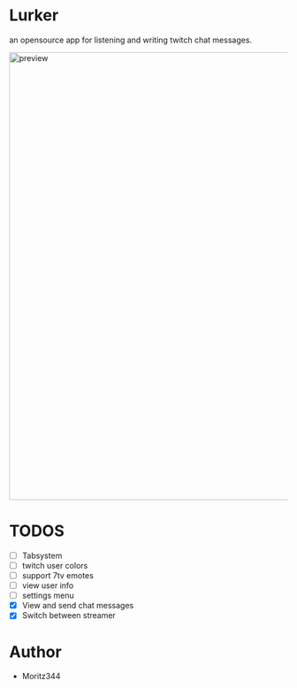 # Lurker
an opensource app for listening and writing twitch chat messages.

<img width="1068" height="810" alt="preview" src="https://github.com/user-attachments/assets/607931fd-eef5-4aa9-bc8e-d9cbe539305c" />


# TODOS
- [ ] Tabsystem
- [ ] twitch user colors
- [ ] support 7tv emotes
- [ ] view user info
- [ ] settings menu
- [x] View and send chat messages
- [x] Switch between streamer
 
# Author
- Moritz344
